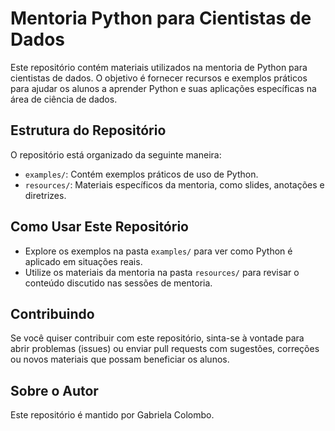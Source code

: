 # Mentoria Python para Cientistas de Dados

Este repositório contém materiais utilizados na mentoria de Python para cientistas de dados. O objetivo é fornecer recursos e exemplos práticos para ajudar os alunos a aprender Python e suas aplicações específicas na área de ciência de dados.

## Estrutura do Repositório

O repositório está organizado da seguinte maneira:

- `examples/`: Contém exemplos práticos de uso de Python.
- `resources/`: Materiais específicos da mentoria, como slides, anotações e diretrizes.

## Como Usar Este Repositório

- Explore os exemplos na pasta `examples/` para ver como Python é aplicado em situações reais.
- Utilize os materiais da mentoria na pasta `resources/` para revisar o conteúdo discutido nas sessões de mentoria.

## Contribuindo

Se você quiser contribuir com este repositório, sinta-se à vontade para abrir problemas (issues) ou enviar pull requests com sugestões, correções ou novos materiais que possam beneficiar os alunos.

## Sobre o Autor

Este repositório é mantido por Gabriela Colombo.

